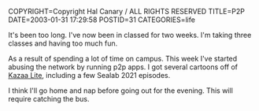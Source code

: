 COPYRIGHT=Copyright Hal Canary / ALL RIGHTS RESERVED
TITLE=P2P
DATE=2003-01-31 17:29:58
POSTID=31
CATEGORIES=life

It's been too long. I've now been in classed for two weeks. I'm taking three classes and having too much fun. 

As a result of spending a lot of time on campus. This week I've started abusing the network by running p2p apps. I got several cartoons off of [Kazaa Lite](http://www.kazaalite.com/), including a few Sealab 2021 episodes.

I think I'll go home and nap before going out for the evening. This will require catching the bus.

